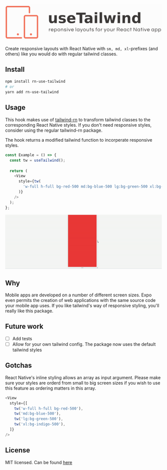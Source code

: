 <img width="600" src="./logo.png">

Create responsive layouts with React Native with `sm, md, xl`-prefixes (and others) like you would do with regular tailwind classes.

## Install

```bash
npm install rn-use-tailwind
# or
yarn add rn-use-tailwind
```

## Usage

This hook makes use of [tailwind-rn](https://github.com/vadimdemedes/tailwind-rn) to transform tailwind classes to the corresponding React Native styles. If you don't need responsive styles, consider using the regular tailwind-rn package.

The hook returns a modified tailwind function to incorperate responsive styles.

```js
const Example = () => {
  const tw = useTailwind();

  return (
    <View
      style={tw(
        'w-full h-full bg-red-500 md:bg-blue-500 lg:bg-green-500 xl:bg-indigo-500'
      )}
    />
  );
};
```

<p align="center">
<img width="600" src="./example.gif">
</p>

## Why

Mobile apps are developed on a number of different screen sizes. Expo even permits the creation of web applications with the same source code your mobile app uses. If you like tailwind's way of responsive styling, you'll really like this package.

## Future work

- [ ] Add tests
- [ ] Allow for your own tailwind config. The package now uses the default tailwind styles

## Gotchas

React Native's inline styling allows an array as input argument. Please make sure your styles are orderd from small to big screen sizes if you wish to use this feature as ordering matters in this array.

```js
<View
  style={[
    tw('w-full h-full bg-red-500'),
    tw('md:bg-blue-500'),
    tw('lg:bg-green-500'),
    tw('xl:bg-indigo-500'),
  ]}
/>
```

## License

MIT licensed. Can be found [here](LICENSE)
